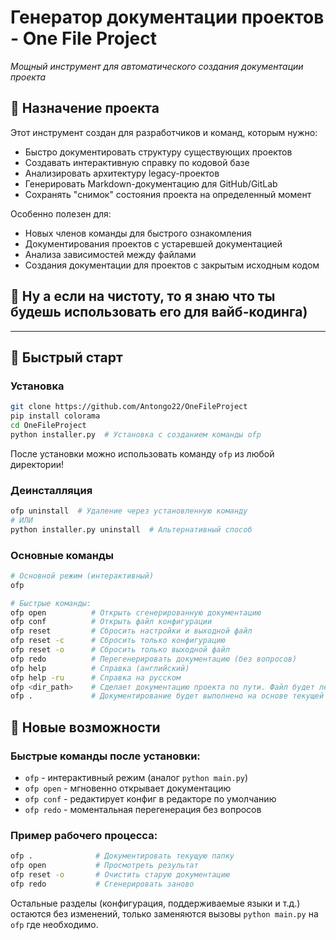 # Генератор документации проектов - One File Project  

*Мощный инструмент для автоматического создания документации проекта*  

## 🎯 Назначение проекта  

Этот инструмент создан для разработчиков и команд, которым нужно:  
- Быстро документировать структуру существующих проектов  
- Создавать интерактивную справку по кодовой базе  
- Анализировать архитектуру legacy-проектов  
- Генерировать Markdown-документацию для GitHub/GitLab  
- Сохранять "снимок" состояния проекта на определенный момент  


Особенно полезен для:
- Новых членов команды для быстрого ознакомления
- Документирования проектов с устаревшей документацией
- Анализа зависимостей между файлами
- Создания документации для проектов с закрытым исходным кодом

## 👀 Ну а если на чистоту, то я знаю что ты будешь использовать его для вайб-кодинга)

---

## 🚀 Быстрый старт  

### Установка  
```bash  
git clone https://github.com/Antongo22/OneFileProject  
pip install colorama  
cd OneFileProject  
python installer.py  # Установка с созданием команды ofp
```  

После установки можно использовать команду `ofp` из любой директории!

### Деинсталляция  
```bash  
ofp uninstall  # Удаление через установленную команду
# ИЛИ
python installer.py uninstall  # Альтернативный способ
```  

### Основные команды  
```bash  
# Основной режим (интерактивный)  
ofp  

# Быстрые команды:  
ofp open          # Открыть сгенерированную документацию  
ofp conf          # Открыть файл конфигурации  
ofp reset         # Сбросить настройки и выходной файл  
ofp reset -c      # Сбросить только конфигурацию  
ofp reset -o      # Сбросить только выходной файл  
ofp redo          # Перегенерировать документацию (без вопросов)  
ofp help          # Справка (английский)  
ofp help -ru      # Справка на русском  
ofp <dir_path>    # Сделает документацию проекта по пути. Файл будет лежать радом с папкой
ofp .             # Документирование будет выполнено на основе текущей папки
```  

## 🔄 Новые возможности  

### Быстрые команды после установки:  
- `ofp` - интерактивный режим (аналог `python main.py`)  
- `ofp open` - мгновенно открывает документацию  
- `ofp conf` - редактирует конфиг в редакторе по умолчанию  
- `ofp redo` - моментальная перегенерация без вопросов  

### Пример рабочего процесса:  
```bash
ofp .              # Документировать текущую папку
ofp open           # Просмотреть результат
ofp reset -o       # Очистить старую документацию
ofp redo           # Сгенерировать заново
```

Остальные разделы (конфигурация, поддерживаемые языки и т.д.) остаются без изменений, только заменяются вызовы `python main.py` на `ofp` где необходимо.
